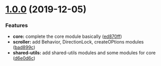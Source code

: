 # [1.0.0](https://github.com/essencemike/better-scroll-analysis/compare/d6e0d6c8c47285cbdd4be2785c7988aaf757ba33...v1.0.0) (2019-12-05)


### Features

* **core:** complete the core module basically ([ed870ff](https://github.com/essencemike/better-scroll-analysis/commit/ed870ff715aa8a033b8630297cbc8b67f8f7a96e))
* **scroller:** add Behavior, DirectionLock, createOPtions modules ([bad899c](https://github.com/essencemike/better-scroll-analysis/commit/bad899c10cc196efbf5d4fa01459557e3b957681))
* **shared-utils:** add shared-utils modules and some modules for core ([d6e0d6c](https://github.com/essencemike/better-scroll-analysis/commit/d6e0d6c8c47285cbdd4be2785c7988aaf757ba33))



